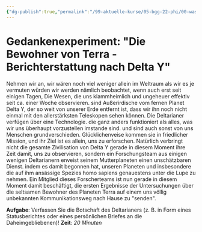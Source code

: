 ```yaml
---
{"dg-publish":true,"permalink":"/99-aktuelle-kurse/05-bgg-22-phi/00-was-ist-philosophie/05-einstieg-in-anthropologie/","dgHomeLink":true,"dgPassFrontmatter":false}
---
```


# Gedankenexperiment: "Die Bewohner von Terra - Berichterstattung nach Delta Y" 
Nehmen wir an, wir wären noch viel weniger allein im Weltraum als wir es je vermuten 
würden wir werden nämlich beobachtet, wenn auch erst seit einigen Tagen, Die Wesen, 
die uns klammheimlich und ungeheuer effektiv seit ca. einer Woche observieren. sind 
Außerirdische vom fernen Planet Delta Y, der so weit von unserer Erde entfernt ist, dass 
wir ihn noch nicht einmal mit den allerstärksten Teleskopen sehen können. Die Deltarianer 
verfügen über eine Technologie. die ganz anders funktioniert als alles, was wir uns 
überhaupt vorzustellen imstande sind. und sind auch sonst von uns Menschen 
grundverschieden. Glücklichenveise kommen sie in friedlicher Mission, und ihr Ziel ist es 
allein, uns zu erforschen. 
Natürlich verbringt nicht die gesamte Zivilisation von Delta Y gerade in diesem Moment 
ihre Zeit damit, uns zu observieren, sondern ein Forschungsteam aus einigen wenigen 
Deltarianern enveist seinem Mutterplaneten einen unschätzbaren Dienst. indem es damit 
begonnen hat, unseren Planeten und insbesondere die auf ihm ansässige Spezies homo 
sapiens genauestens unter die Lupe zu nehmen. Ein Mitglied dieses Forscherteams ist 
nun gerade in diesem Moment damit beschäftigt, die ersten Ergebnisse der 
Untersuchungen über die seltsamen Bewohner des Planeten Terra auf einem uns völlig 
unbekannten Kommunikationsweg nach Hause zu "senden".

**Aufgabe**: 
Verfassen Sie die Botschaft des Deltarianers (z. B. in Form eines Statusberichtes 
oder eines persönlichen Briefes an die Daheimgebliebenen)!
**Zeit**: *20 Minuten* 
